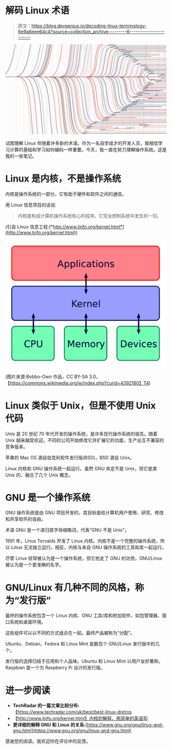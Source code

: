 # 解码 Linux 术语

> 原文：<https://blog.devgenius.io/decoding-linux-terminology-6e9a6eee64c4?source=collection_archive---------6----------------------->

![](img/461568b887b52944390d75a981f52075.png)

试图理解 Linux 伴随着许多新的术语。作为一名自学成才的开发人员，我相信学习计算的基础和学习如何编码一样重要。今天，我一直在努力理解操作系统。这是我的一些笔记。

# Linux 是内核，不是操作系统

内核是操作系统的一部分，它有助于硬件和软件之间的通信。

用 Linux 信息项目的话说:

> 内核是构成计算机操作系统核心的程序。它完全控制系统中发生的一切。

(引自 Linux 信息工程:[*http://www.linfo.org/kernel.html*](http://www.linfo.org/kernel.html))

![](img/1f9d457aebf8a4f24efd96ad7e0a6943.png)

(图片来源:Bobbo-Own 作品，CC BY-SA 3.0，【https://commons.wikimedia.org/w/index.php?curid=4392180】T4)

# Linux 类似于 Unix，但是不使用 Unix 代码

Unix 是 20 世纪 70 年代开发的操作系统，是许多现代操作系统的祖先。随着 Unix 越来越受欢迎，不同的公司开始修改它并扩展它的功能，生产出互不兼容的竞争版本。

苹果的 Mac OS 源自伯克利软件发行版(BSD)，BSD 源自 Unix。

Linux 内核和 GNU 操作系统一起运行。虽然 GNU 肯定不是 Unix，但它是类 Unix 的，融合了几个 Unix 概念。

# GNU 是一个操作系统

GNU 操作系统是由 GNU 项目开发的，其目标是给计算机用户使用、研究、修改和共享软件的自由。

术语 GNU 是一个递归首字母缩略词，代表“GNU 不是 Unix”。

1991 年，Linus Torvalds 开发了 Linux 内核。内核不是一个完整的操作系统，所以 Linux 无法独立运行。相反，内核与来自 GNU 操作系统的工具和库一起运行。

尽管 Linux 经常被认为是一个操作系统，但它抢走了 GNU 的功劳。GNU/Linux 被认为是一个更准确的名字。

# GNU/Linux 有几种不同的风格，称为“发行版”

最终的操作系统包含一个 Linux 内核、GNU 工具/库和附加软件，如包管理器、窗口系统和桌面环境。

这些组件可以以不同的方式组合在一起。最终产品被称为“分配”。

Ubuntu、Debian、Fedora 和 Linux Mint 是数百个 GNU/Linux 发行版中的几个。

发行版的选择归结于应用和个人品味。Ubuntu 和 Linux Mint 以用户友好著称。Raspbian 是一个为 Raspberry Pi 设计的发行版。

# 进一步阅读

*   **TechRadar 的一篇文章比较分布:**【https://www.techradar.com/uk/best/best-linux-distros 
*   【http://www.linfo.org/kernel.html】内核的解释，用简单的英语写:
*   **更详细的解释 GNU 和 Linux 的关系:**[https://www.gnu.org/gnu/linux-and-gnu.html](https://www.gnu.org/gnu/linux-and-gnu.html)

感谢您的阅读。我欢迎你在评论中的反馈。